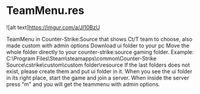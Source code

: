 # TeamMenu.res

![alt text]https://imgur.com/a/JI10BzU



TeamMenu in Counter-Strike:Source that shows Ct/T team to choose, also made custom with admin options
Download ui folder to your pc
Move the whole folder directly to your counter-strike:source gaming folder.
Example: C:\Program Files\Steam\steamapps\common\Counter-Strike Source\cstrike\custom\custom folder\resource
If the last folders does not exist, please create them and put ui folder in it.
When you see the ui folder in its right place, start the game and join a server.
When inside the server press "m" and you will get the teammenu with admin options.



